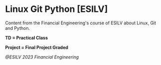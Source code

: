 # Linux Git Python [ESILV]

Content from the Financial Engineering's course of ESILV about Linux, Git and Python.

**TD = Practical Class**

**Project = Final Project Graded**

*@ESILV 2023 Financial Engineering*
